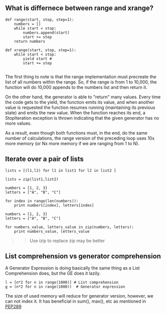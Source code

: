 ## What is differnece between range and xrange?
```
def range(start, stop, step=1):
    numbers = []
    while start < stop:
        numbers.append(start)
        start += step
    return numbers

def xrange(start, stop, step=1):
    while start < stop:
        yield start # 
        start += step
        
```
The first thing to note is that the range implementation must precreate the list of all numbers within the range. 
So, if the range is from 1 to 10,000, the function will do 10,000 appends to the numbers list and then return it. 

On the other hand, the generator is able to "return" many values. Every time the code gets to the yield, the function 
emits its value, and when another value is requested the function resumes running (maintaining its previous
state) and emits the new value. When the function reaches its end, a StopIteration exception is thrown indicating that the 
given generator has no more values. 

As a result, even though both functions must, in the end, do the same number of calculations, the range version of the 
preceding loop uses 10x more memory (or  Nx more memory if we are ranging from 1 to  N).

## Iterate over a pair of lists
```
lists = [(l1,l2) for l1 in list1 for l2 in list2 ]

lists = zip(list1,list2)
```

```
numbers = [1, 2, 3]
letters = ["A", "B", "C"]

for index in range(len(numbers)):
    print numbers[index], letters[index]
    
numbers = [1, 2, 3]
letters = ["A", "B", "C"]

for numbers_value, letters_value in zip(numbers, letters):
    print numbers_value, letters_value
```

>> Use izip to replace zip may be better

## List comprehension vs generator comprehension
A Generator Expression is doing basically the same thing as a List Comprehension does, but the GE does it lazily.

```
l = [n*2 for n in range(1000)] # List comprehension
g = (n*2 for n in range(1000))  # Generator expression
```

The size of used memory will reduce for generator version, however, we can not index it. It has beneficial in sum(), max(), etc 
as mentioned in [PEP289](https://www.python.org/dev/peps/pep-0289/)
